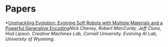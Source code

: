 Papers
======

*[Unshackling Evolution: Evolving Soft Robots with Multiple Materials and a Powerful Generative Encoding](http://jeffclune.com/publications/2013_Softbots_GECCO.pdf)_Nick Cheney, Robert MacCurdy, Jeff Clune, Hod Lipson. Creative Machines Lab, Cornell University. Evolving AI Lab, University of Wyoming._
